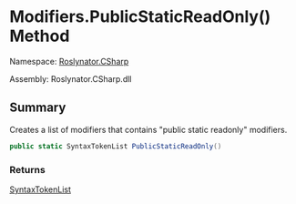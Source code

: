 # Modifiers\.PublicStaticReadOnly\(\) Method

Namespace: [Roslynator.CSharp](../../README.md)

Assembly: Roslynator\.CSharp\.dll

## Summary

Creates a list of modifiers that contains "public static readonly" modifiers\.

```csharp
public static SyntaxTokenList PublicStaticReadOnly()
```

### Returns

[SyntaxTokenList](https://docs.microsoft.com/en-us/dotnet/api/microsoft.codeanalysis.syntaxtokenlist)




